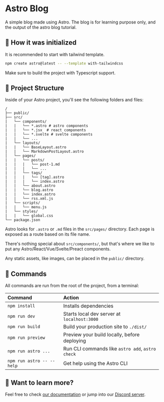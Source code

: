 # Astro Blog

A simple blog made using Astro. The blog is for learning purpose only, and the output of the astro blog tutorial.


## 🚀 How it was initialized

It is recommended to start with tailwind template.

```bash
npm create astro@latest -- --template with-tailwindcss
```

Make sure to build the project with Typescript support.

## 🚀 Project Structure

Inside of your Astro project, you'll see the following folders and files:

```
/
├── public/
├── src/
|   └── components/
|   |   └── *.astro # astro components
|   |   └── *.jsx  # react components
|   |   └── *.svelte # svelte components
|   |   └── ...
|   └── layouts/
|   |   └── BaseLayout.astro
|   |   └── MarkdownPostLayout.astro
│   └── pages/
|   |   └── posts/
|   |   |   └── post-1.md
|   |   |   └── ...
|   |   └── tags/
|   |   |   └── [tag].astro
|   |   |   └── index.astro
│   |   └── about.astro
|   |   └── blog.astro
|   |   └── index.astro
|   |   └── rss.xml.js
|   └── scripts/
|   |   └── menu.js
|   └── styles/
|   |   └── global.css
└── package.json
```

Astro looks for `.astro` or `.md` files in the `src/pages/` directory. Each page is exposed as a route based on its file name.

There's nothing special about `src/components/`, but that's where we like to put any Astro/React/Vue/Svelte/Preact components.

Any static assets, like images, can be placed in the `public/` directory.

## 🧞 Commands

All commands are run from the root of the project, from a terminal:

| Command                   | Action                                           |
| :------------------------ | :----------------------------------------------- |
| `npm install`             | Installs dependencies                            |
| `npm run dev`             | Starts local dev server at `localhost:3000`      |
| `npm run build`           | Build your production site to `./dist/`          |
| `npm run preview`         | Preview your build locally, before deploying     |
| `npm run astro ...`       | Run CLI commands like `astro add`, `astro check` |
| `npm run astro -- --help` | Get help using the Astro CLI                     |

## 👀 Want to learn more?

Feel free to check [our documentation](https://docs.astro.build) or jump into our [Discord server](https://astro.build/chat).
